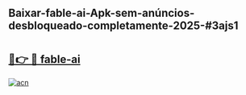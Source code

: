 ## Baixar-fable-ai-Apk-sem-anúncios-desbloqueado-completamente-2025-#3ajs1

# <h2><a href="https://ainizakaria.my?title=fable-ai&ref=22M">🔗👉 🔴 fable-ai</a></h2>

[![acn](https://github.com/user-attachments/assets/0f9c940e-d8b0-45ae-aac7-cd30a18b3e1c)](https://ainizakaria.my?title=fable-ai&ref=22M)

